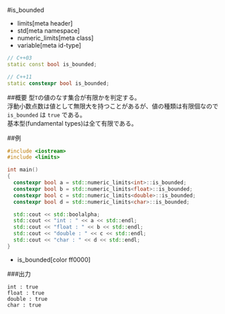 #is_bounded
* limits[meta header]
* std[meta namespace]
* numeric_limits[meta class]
* variable[meta id-type]

```cpp
// C++03
static const bool is_bounded;

// C++11
static constexpr bool is_bounded;
```

##概要
型`T`の値のなす集合が有限かを判定する。  
浮動小数点数は値として無限大を持つことがあるが、値の種類は有限個なので `is_bounded` は `true` である。  
基本型(fundamental types)は全て有限である。


##例
```cpp
#include <iostream>
#include <limits>

int main()
{
  constexpr bool a = std::numeric_limits<int>::is_bounded;
  constexpr bool b = std::numeric_limits<float>::is_bounded;
  constexpr bool c = std::numeric_limits<double>::is_bounded;
  constexpr bool d = std::numeric_limits<char>::is_bounded;

  std::cout << std::boolalpha;
  std::cout << "int : " << a << std::endl;
  std::cout << "float : " << b << std::endl;
  std::cout << "double : " << c << std::endl;
  std::cout << "char : " << d << std::endl;
}
```
* is_bounded[color ff0000]

###出力
```
int : true
float : true
double : true
char : true
```


